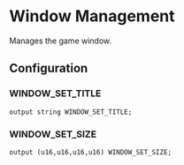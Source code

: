 # Window Management

Manages the game window.

## Configuration

### WINDOW_SET_TITLE

```ceu
output string WINDOW_SET_TITLE;
```

### WINDOW_SET_SIZE

```ceu
output (u16,u16,u16,u16) WINDOW_SET_SIZE;
```
